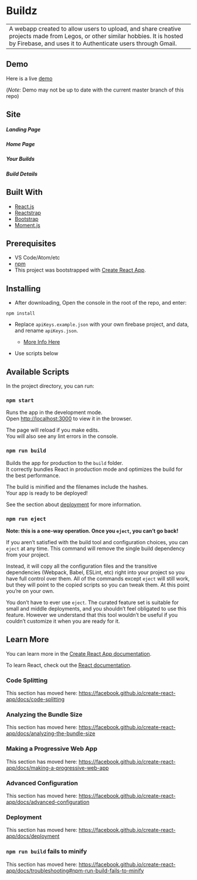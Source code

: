 # Buildz
<table>
<tr>
<td>
  A webapp created to allow users to upload, and share creative projects made from Legos, or other similar hobbies. It is hosted by Firebase, and uses it to Authenticate users through Gmail.
</td>
</tr>
</table>

## Demo
Here is a live [demo](https://build-capstone.firebaseapp.com)

(_Note:_ Demo may not be up to date with the current master branch of this repo)

## Site

##### Landing Page


##### Home Page


##### Your Builds


##### Build Details

## Built With
* [React.js](https://reactjs.org/)
* [Reactstrap](https://reactstrap.github.io/)
* [Bootstrap](https://getbootstrap.com/)
* [Moment.js](https://momentjs.com/)

## Prerequisites
* VS Code/Atom/etc
* [npm](https://www.npmjs.com/get-npm)
* This project was bootstrapped with [Create React App](https://github.com/facebook/create-react-app).

## Installing
* After downloading, Open the console in the root of the repo, and enter: 
```
npm install
```
* Replace `apiKeys.example.json` with your own firebase project, and data, and rename `apiKeys.json`.

    * [More Info Here](https://firebase.google.com/docs/web/setup)
* Use scripts below 
## Available Scripts

In the project directory, you can run:

### `npm start`

Runs the app in the development mode.<br>
Open [http://localhost:3000](http://localhost:3000) to view it in the browser.

The page will reload if you make edits.<br>
You will also see any lint errors in the console.

### `npm run build`

Builds the app for production to the `build` folder.<br>
It correctly bundles React in production mode and optimizes the build for the best performance.

The build is minified and the filenames include the hashes.<br>
Your app is ready to be deployed!

See the section about [deployment](https://facebook.github.io/create-react-app/docs/deployment) for more information.

### `npm run eject`

**Note: this is a one-way operation. Once you `eject`, you can’t go back!**

If you aren’t satisfied with the build tool and configuration choices, you can `eject` at any time. This command will remove the single build dependency from your project.

Instead, it will copy all the configuration files and the transitive dependencies (Webpack, Babel, ESLint, etc) right into your project so you have full control over them. All of the commands except `eject` will still work, but they will point to the copied scripts so you can tweak them. At this point you’re on your own.

You don’t have to ever use `eject`. The curated feature set is suitable for small and middle deployments, and you shouldn’t feel obligated to use this feature. However we understand that this tool wouldn’t be useful if you couldn’t customize it when you are ready for it.

## Learn More

You can learn more in the [Create React App documentation](https://facebook.github.io/create-react-app/docs/getting-started).

To learn React, check out the [React documentation](https://reactjs.org/).

### Code Splitting

This section has moved here: https://facebook.github.io/create-react-app/docs/code-splitting

### Analyzing the Bundle Size

This section has moved here: https://facebook.github.io/create-react-app/docs/analyzing-the-bundle-size

### Making a Progressive Web App

This section has moved here: https://facebook.github.io/create-react-app/docs/making-a-progressive-web-app

### Advanced Configuration

This section has moved here: https://facebook.github.io/create-react-app/docs/advanced-configuration

### Deployment

This section has moved here: https://facebook.github.io/create-react-app/docs/deployment

### `npm run build` fails to minify

This section has moved here: https://facebook.github.io/create-react-app/docs/troubleshooting#npm-run-build-fails-to-minify
